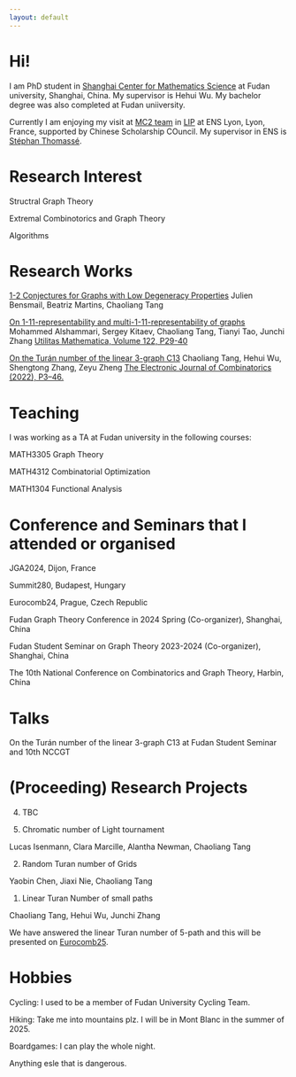 ```yaml
---
layout: default
---
```

# Hi!

I am PhD student in [Shanghai Center for Mathematics Science](https://scms.fudan.edu.cn/) at Fudan university, Shanghai, China. My supervisor is Hehui Wu. My bachelor degree was also completed at Fudan uniiversity. 

Currently I am enjoying my visit at [MC2 team](https://www.ens-lyon.fr/LIP/MC2/) in [LIP](https://www.ens-lyon.fr/LIP) at ENS Lyon, Lyon, France, supported by Chinese Scholarship COuncil. My supervisor in ENS is [Stéphan Thomassé](https://perso.ens-lyon.fr/stephan.thomasse/).

<!-- 
Text can be **bold**, _italic_, or ~~strikethrough~~.
[Link to another page](./another-page.html).
There should be whitespace between paragraphs.
There should be whitespace between paragraphs. We recommend including a README, or a file with information about your project.
-->


# Research Interest

Structral Graph Theory

Extremal Combinotorics and Graph Theory

Algorithms

# Research Works

[1-2 Conjectures for Graphs with Low Degeneracy Properties](https://arxiv.org/abs/2504.21452) Julien Bensmail, Beatriz Martins, Chaoliang Tang

[On 1-11-representability and multi-1-11-representability of graphs](https://arxiv.org/abs/2501.13871) Mohammed Alshammari, Sergey Kitaev, Chaoliang Tang, Tianyi Tao, Junchi Zhang [Utilitas Mathematica, Volume 122, P29-40](https://combinatorialpress.com/um-articles/vol-122/on-1-11-representability-and-multi-1-11-representability-of-graphs/)

[On the Turán number of the linear 3-graph C13](https://arxiv.org/abs/2109.10520) Chaoliang Tang, Hehui Wu, Shengtong Zhang, Zeyu Zheng [The Electronic Journal of Combinatorics (2022), P3–46.](https://www.combinatorics.org/ojs/index.php/eljc/article/view/v29i3p46)

# Teaching

I was working as a TA at Fudan university in the following courses:

MATH3305 Graph Theory

MATH4312 Combinatorial Optimization

MATH1304 Functional Analysis

# Conference and Seminars that I attended or organised

JGA2024, Dijon, France

Summit280, Budapest, Hungary

Eurocomb24, Prague, Czech Republic

Fudan Graph Theory Conference in 2024 Spring (Co-organizer), Shanghai, China

Fudan Student Seminar on Graph Theory 2023-2024 (Co-organizer), Shanghai, China

The 10th National Conference on Combinatorics and Graph Theory, Harbin, China

# Talks

On the Turán number of the linear 3-graph C13 at Fudan Student Seminar and 10th NCCGT

# (Proceeding) Research Projects

4. TBC

3. Chromatic number of Light tournament

Lucas Isenmann,  Clara Marcille, Alantha Newman, Chaoliang Tang

2. Random Turan number of Grids

Yaobin Chen, Jiaxi Nie, Chaoliang Tang

1. Linear Turan Number of small paths

Chaoliang Tang, Hehui Wu, Junchi Zhang

We have answered the linear Turan number of 5-path and this will be presented on [Eurocomb25](https://renyi.hu/en/events/conference/eurocomb25).

# Hobbies

Cycling: I used to be a member of Fudan University Cycling Team.

Hiking: Take me into mountains plz. I will be in Mont Blanc in the summer of 2025.

Boardgames: I can play the whole night.

Anything esle that is dangerous.








<!-- 
### Header 3

```js
// Javascript code with syntax highlighting.
var fun = function lang(l) {
  dateformat.i18n = require('./lang/' + l)
  return true;
}
```

```ruby
# Ruby code with syntax highlighting
GitHubPages::Dependencies.gems.each do |gem, version|
  s.add_dependency(gem, "= #{version}")
end
```

#### Header 4

*   This is an unordered list following a header.
*   This is an unordered list following a header.
*   This is an unordered list following a header.

##### Header 5

1.  This is an ordered list following a header.
2.  This is an ordered list following a header.
3.  This is an ordered list following a header.

###### Header 6

| head1        | head two          | three |
|:-------------|:------------------|:------|
| ok           | good swedish fish | nice  |
| out of stock | good and plenty   | nice  |
| ok           | good `oreos`      | hmm   |
| ok           | good `zoute` drop | yumm  |

### There's a horizontal rule below this.

* * *

### Here is an unordered list:

*   Item foo
*   Item bar
*   Item baz
*   Item zip

### And an ordered list:

1.  Item one
1.  Item two
1.  Item three
1.  Item four

### And a nested list:

- level 1 item
  - level 2 item
  - level 2 item
    - level 3 item
    - level 3 item
- level 1 item
  - level 2 item
  - level 2 item
  - level 2 item
- level 1 item
  - level 2 item
  - level 2 item
- level 1 item

### Small image

![Octocat](https://github.githubassets.com/images/icons/emoji/octocat.png)

### Large image

![Branching](https://github.com/vaibhavvikas/vaibhavvikas/raw/main/src/header_.png)


### Definition lists can be used with HTML syntax.

<dl>
<dt>Name</dt>
<dd>Godzilla</dd>
<dt>Born</dt>
<dd>1952</dd>
<dt>Birthplace</dt>
<dd>Japan</dd>
<dt>Color</dt>
<dd>Green</dd>
</dl>

```
Long, single-line code blocks should not wrap. They should horizontally scroll if they are too long. This line should be long enough to demonstrate this.
```

```
The final element.
```
-->
